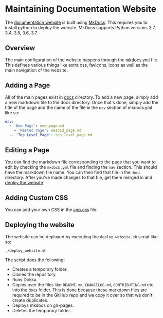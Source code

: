# Maintaining Documentation Website

The [documentation website](https://uber.github.io/AutoDispose/) is built using [MkDocs](https://squidfunk.github.io/mkdocs-material/). This requires you to install python to deploy the website. MkDocs supports Python versions 2.7, 3.4, 3.5, 3.6, 3.7. 

## Overview

The main configuration of the website happens through the [mkdocs.yml](https://github.com/uber/AutoDispose/blob/main/mkdocs.yml) file. This defines various things like extra css, favicons, icons as well as the main navigation of the website.

## Adding a Page

All of the main pages exist in [docs](https://github.com/uber/AutoDispose/tree/main/docs) directory. To add a new page, simply add a new markdown file to the docs directory. Once that's done, simply add the title of the page and the name of the file in the `nav` section of mkdocs.yml like so:
```yml
nav:
  - 'New Page': new_page.md
    - 'Nested Page': nested_page.md
  -- 'Top Level Page': top_level_page.md
 ```
 
 ## Editing a Page
 
 You can find the markdown file corresponding to the page that you want to edit by checking the `mkdocs.yml` file and finding the `nav` section. This should have the markdown file name.
You can then find that file in the `docs` directory. After you've made changes to that file, get them merged in and [deploy the website](#deploying-the-website)
 
 ## Adding Custom CSS
 
 You can add your own CSS in the [app.css](https://github.com/uber/AutoDispose/blob/main/docs/css/app.css) file.
 
 ## Deploying the website
 
 The website can be deployed by executing the `deploy_website.sh` script like so:
```bash
./deploy_website.sh
``` 
The script does the following:
 * Creates a temporary folder.
 * Clones the repository.
 * Runs Dokka.
 * Copies over the files like `README.md`, `CHANGELOG.md`, `CONTRIBUTING.md` etc into the `docs` folder. This is done because these markdown files are required to be in the GitHub repo and we copy it over so that we don't create duplicates. 
 * Deploys mkdocs on gh-pages.
 * Deletes the temporary folder.
 
